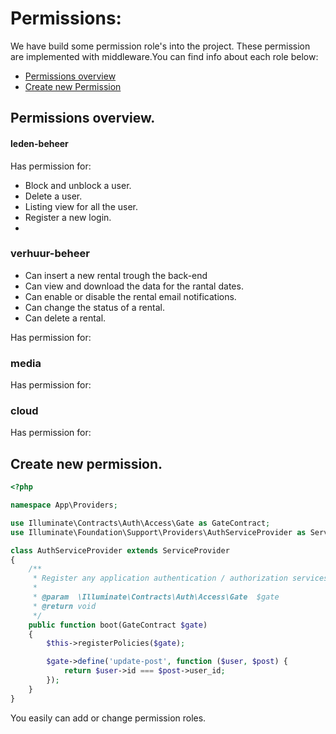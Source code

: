 # Permissions: 

We have build some permission role's into the project. These permission are implemented with middleware.You can find info about each role below:

- [Permissions overview]() 
- [Create new Permission]()

## Permissions overview.

#### leden-beheer

Has permission for: 

- Block and unblock a user. 
- Delete a user. 
- Listing view for all the user. 
- Register a new login.
- 

### verhuur-beheer

- Can insert a new rental trough the back-end
- Can view and download the data for the rantal dates.
- Can enable or disable the rental email notifications.
- Can change the status of a rental. 
- Can delete a rental.

Has permission for: 

### media

Has permission for: 

### cloud 

Has permission for: 

## Create new permission.

```php 
<?php

namespace App\Providers;

use Illuminate\Contracts\Auth\Access\Gate as GateContract;
use Illuminate\Foundation\Support\Providers\AuthServiceProvider as ServiceProvider;

class AuthServiceProvider extends ServiceProvider
{
    /**
     * Register any application authentication / authorization services.
     *
     * @param  \Illuminate\Contracts\Auth\Access\Gate  $gate
     * @return void
     */
    public function boot(GateContract $gate)
    {
        $this->registerPolicies($gate);

        $gate->define('update-post', function ($user, $post) {
            return $user->id === $post->user_id;
        });
    }
}
```

You easily can add or change permission roles. 
